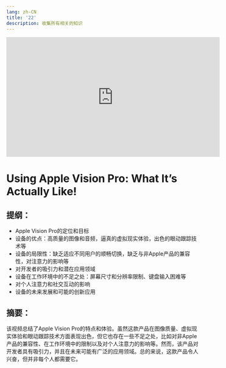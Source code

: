 ```yaml
---
lang: zh-CN
title: '22'
description: 收集所有相关的知识
---
```


<iframe width="560" height="315" src="https://www.youtube.com/embed/dtp6b76pMak?si=EO8ocEJzuFcxCrpi" title="YouTube video player" frameborder="0" allow="accelerometer; autoplay; clipboard-write; encrypted-media; gyroscope; picture-in-picture; web-share" referrerpolicy="strict-origin-when-cross-origin" allowfullscreen></iframe>

# Using Apple Vision Pro: What It’s Actually Like!


## 提纲：

- Apple Vision Pro的定位和目标
- 设备的优点：高质量的图像和音频，逼真的虚拟现实体验，出色的眼动跟踪技术等
- 设备的局限性：缺乏适应不同用户的顺畅切换，缺乏与非Apple产品的兼容性，对注意力的影响等
- 对开发者的吸引力和潜在应用领域
- 设备在工作环境中的不足之处：屏幕尺寸和分辨率限制、键盘输入困难等
- 对个人注意力和社交互动的影响
- 设备的未来发展和可能的创新应用

## 摘要：

该视频总结了Apple Vision Pro的特点和体验。虽然这款产品在图像质量、虚拟现实体验和眼动跟踪技术方面表现出色，但它也存在一些不足之处，比如对非Apple产品的兼容性、在工作环境中的限制以及对个人注意力的影响等。然而，该产品对开发者具有吸引力，并且在未来可能有广泛的应用领域。总的来说，这款产品令人兴奋，但并非每个人都需要它。